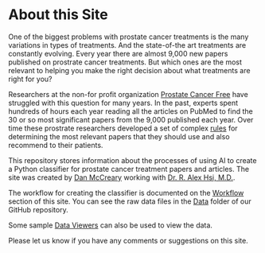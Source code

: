 # About this Site

One of the biggest problems with prostate cancer treatments is the many variations in types of treatments.  And the state-of-the art treatments are constantly evolving.  Every year there are almost 9,000 new papers published on prostrate cancer treatments.  But which ones are the most relevant to helping you make the right decision about what treatments are right for you?

Researchers at the non-for profit organization [Prostate Cancer Free](https://www.prostatecancerfree.org/) have struggled with this question for many years.  In the past, experts spent hundreds of hours each year reading all the articles on PubMed to find the 30 or so most significant papers from the 9,000 published each year.  Over time these prostrate researchers developed a set of complex [rules](./summary-criteria.md) for determining the most relevant papers that they should use and also recommend to their patients.

This repository stores information about the processes of using AI to create a Python classifier for prostate cancer treatment papers and articles.  The site was created by [Dan McCreary](https://www.linkedin.com/in/danmccreary/) working with [Dr. R. Alex Hsi, M.D.](https://www.prostatecancerfree.org/project/pcrsg-bio-r-alex-hsi-md/).

The workflow for creating the classifier is documented on the [Workflow](./workflow/index.md) section of this site.  You can see the raw data files in the [Data](https://github.com/dmccreary/prostate-research-analysis/tree/main/data) folder of our GitHub repository.

Some sample [Data Viewers](./data-viewers/index.md) can also be used to view the data.

Please let us know if you have any comments or suggestions on this site.
